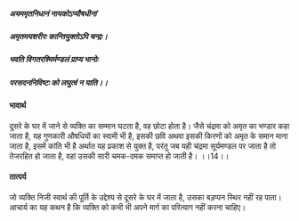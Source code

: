 ##### अयममृतनिधानं नायकोऽप्यौषधीनां
##### अमृतमयशरीरः कान्तियुक्तोऽपि चन्द्रः।
##### भवति विगतरश्मिर्मण्डलं प्राप्य भानोः
##### परसदननिविष्टः को लघुत्वं न याति।। 

#### भावार्थ

दूसरे के घर में जाने से व्यक्ति का सम्मान घटता है, वह छोटा होता है। जैसे चंद्रमा को अमृत का भण्डार कहा जाता है, यह गुणकारी औषधियों का स्वामी भी है, इसकी छवि अथवा इसकी किरणों को अमृत के समान माना जाता है, इसमें कांति भी है अर्थात यह प्रकाश से युक्त है, परंतु जब यही चंद्रमा सूर्यमण्डल पर जाता है तो तेजरहित हो जाता है, वहां उसकी सारी चमक-दमक समाप्त हो जाती है। ।।14।।

#### तात्पर्य

जो व्यक्ति निजी स्वार्थ की पूर्ति के उद्देश्य से दूसरे के घर में जाता है, उसका बड़प्पन स्थिर नहीं रह पाता। आचार्य का यह कथन है कि व्यक्ति को कभी भी अपने मार्ग का परित्याग नहीं करना चाहिए।